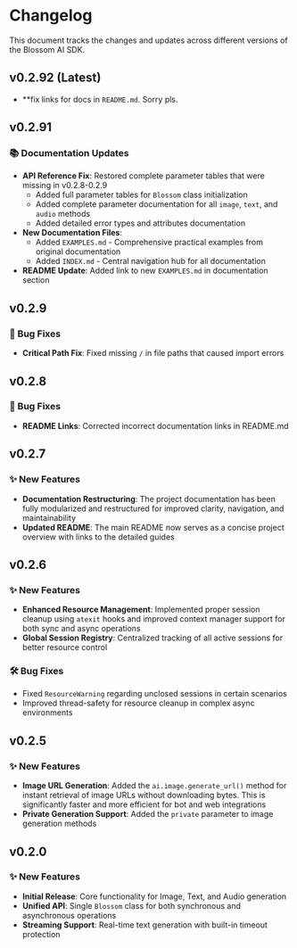 # Changelog

This document tracks the changes and updates across different versions of the Blossom AI SDK.
## v0.2.92 (Latest)
- **fix links for docs in `README.md`. Sorry pls.

## v0.2.91

### 📚 Documentation Updates

- **API Reference Fix**: Restored complete parameter tables that were missing in v0.2.8-0.2.9
  - Added full parameter tables for `Blossom` class initialization
  - Added complete parameter documentation for all `image`, `text`, and `audio` methods
  - Added detailed error types and attributes documentation
- **New Documentation Files**:
  - Added `EXAMPLES.md` - Comprehensive practical examples from original documentation
  - Added `INDEX.md` - Central navigation hub for all documentation
- **README Update**: Added link to new `EXAMPLES.md` in documentation section

## v0.2.9

### 🐛 Bug Fixes

- **Critical Path Fix**: Fixed missing `/` in file paths that caused import errors

## v0.2.8

### 🐛 Bug Fixes

- **README Links**: Corrected incorrect documentation links in README.md

## v0.2.7

### ✨ New Features

- **Documentation Restructuring**: The project documentation has been fully modularized and restructured for improved clarity, navigation, and maintainability
- **Updated README**: The main README now serves as a concise project overview with links to the detailed guides

## v0.2.6

### ✨ New Features

- **Enhanced Resource Management**: Implemented proper session cleanup using `atexit` hooks and improved context manager support for both sync and async operations
- **Global Session Registry**: Centralized tracking of all active sessions for better resource control

### 🛠️ Bug Fixes

- Fixed `ResourceWarning` regarding unclosed sessions in certain scenarios
- Improved thread-safety for resource cleanup in complex async environments

## v0.2.5

### ✨ New Features

- **Image URL Generation**: Added the `ai.image.generate_url()` method for instant retrieval of image URLs without downloading bytes. This is significantly faster and more efficient for bot and web integrations
- **Private Generation Support**: Added the `private` parameter to image generation methods

## v0.2.0

### ✨ New Features

- **Initial Release**: Core functionality for Image, Text, and Audio generation
- **Unified API**: Single `Blossom` class for both synchronous and asynchronous operations
- **Streaming Support**: Real-time text generation with built-in timeout protection